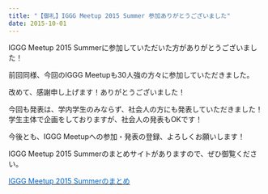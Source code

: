 ```yaml
---
title: "【御礼】IGGG Meetup 2015 Summer 参加ありがとうございました"
date: 2015-10-01
---
```


IGGG Meetup 2015 Summerに参加していただいた方がありがとうございました！

前回同様、今回のIGGG Meetupも30人強の方々に参加していただきました。

改めて、感謝申し上げます！ありがとうございました！

今回も発表は、学内学生のみならず、社会人の方にも発表していただきました！
学生主体で企画をしておりますが、社会人の発表もOKです！

今後とも、IGGG Meetupへの参加・発表の登録、よろしくお願いします！

IGGG Meetup 2015 Summerのまとめサイトがありますので、ぜひ御覧ください。

[<span style="color: #0066cc;">IGGG Meetup 2015 Summerのまとめ</span>](//www.iggg.org/wiki/?IGGG%20Meetup%202015%20Summer)